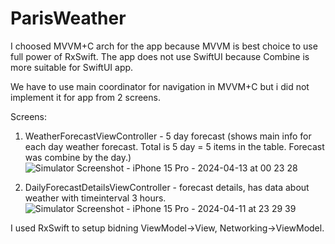 # ParisWeather

I choosed MVVM+C arch for the app because MVVM is best choice to use full power of RxSwift.
The app does not use SwiftUI because Combine is more suitable for SwiftUI app.

We have to use main coordinator for navigation in MVVM+C but i did not implement it for app from 2 screens.

Screens:
1. WeatherForecastViewController - 5 day forecast (shows main info for each day weather forecast. Total is 5 day = 5 items in the table. Forecast was combine by the day.)
![Simulator Screenshot - iPhone 15 Pro - 2024-04-13 at 00 23 28](https://github.com/petrinichav/ParisWeather/assets/1233085/1e0e6e85-f5ab-43fd-a822-1e8ca3389866)

2. DailyForecastDetailsViewController - forecast details, has data about weather with timeinterval 3 hours.
![Simulator Screenshot - iPhone 15 Pro - 2024-04-11 at 23 29 39](https://github.com/petrinichav/ParisWeather/assets/1233085/a3ef98c9-eed4-44a9-a685-e6f326cbdbec)


I used RxSwift to setup bidning ViewModel->View, Networking->ViewModel.

